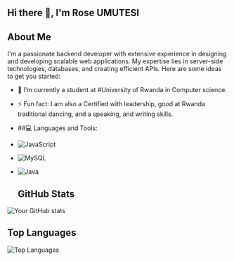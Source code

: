 ## Hi there 👋, I'm Rose UMUTESI


## About Me
I'm a passionate backend developer with extensive experience in designing and developing scalable web applications. My expertise lies in server-side technologies, databases, and creating efficient APIs.
Here are some ideas to get you started:

- 🌱 I’m currently a student at #University of Rwanda in Computer science.
  
- ⚡ Fun fact:  I am also a Certified with leadership, good at  Rwanda traditional dancing, and a   speaking, and writing skills.

- ##💻 Languages and Tools:
- ![JavaScript](https://img.shields.io/badge/JavaScript-ES6+-yellow)
- ![MySQL](https://img.shields.io/badge/MySQL-8.0-orange)
- ![Java](https://img.shields.io/badge/Java-11-orange)

  ## GitHub Stats
![Your GitHub stats](https://github-readme-stats.vercel.app/api?username=Hoga30&show_icons=true&theme=radical)

## Top Languages
![Top Languages](https://github-readme-stats.vercel.app/api/top-langs/?username=Hoga30&layout=compact&theme=radical)
